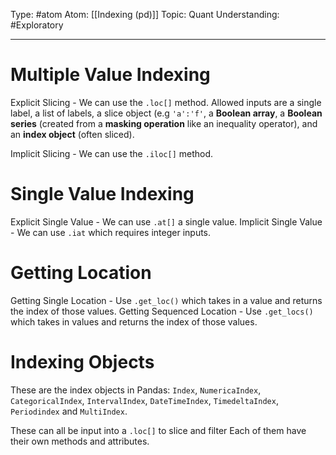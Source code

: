 Type: #atom
Atom: [[Indexing (pd)]]
Topic: Quant 
Understanding: #Exploratory 

----

# Multiple Value Indexing

Explicit Slicing - We can use the `.loc[]` method. Allowed inputs are a single label, a list of labels, a slice object (e.g `'a':'f'`, a **Boolean array**, a **Boolean series** (created from a **masking operation** like an inequality operator), and an **index object** (often sliced).

Implicit Slicing - We can use the `.iloc[]` method.

# Single Value Indexing

Explicit Single Value - We can use `.at[]`  a single value.
Implicit Single Value - We can use `.iat` which requires integer inputs.

# Getting Location

Getting Single Location - Use `.get_loc()` which takes in a value and returns the index of those values.
Getting Sequenced Location - Use `.get_locs()` which takes in values and returns the index of those values.

# Indexing Objects

These are the index objects in Pandas: `Index`, `NumericaIndex`, `CategoricalIndex`, `IntervalIndex`, `DateTimeIndex`, `TimedeltaIndex`, `Periodindex` and `MultiIndex`.

These can all be input into a `.loc[]` to slice and filter Each of them have their own methods and attributes.

